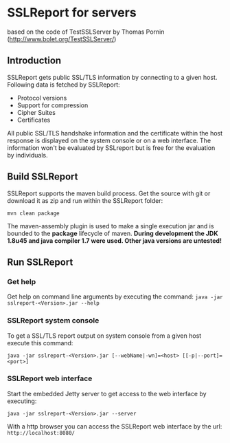 # SSLReport for servers
based on the code of TestSSLServer by Thomas Pornin (http://www.bolet.org/TestSSLServer/)

## Introduction

SSLReport gets public SSL/TLS information by connecting to a given host. Following data is fetched by SSLReport:

* Protocol versions
* Support for compression
* Cipher Suites
* Certificates

All public SSL/TLS handshake information and the certificate within the host response is displayed on the system console or on a web interface.
The information won't be evaluated by SSLreport but is free for the evaluation by individuals.

## Build SSLReport

SSLReport supports the maven build process. Get the source with git or download it as zip and run within the SSLReport folder:

```
mvn clean package
```

The maven-assembly plugin is used to make a single execution jar and is bounded to the **package** lifecycle of maven.
**During development the JDK 1.8u45 and java compiler 1.7 were used. Other java versions are untested!**

## Run SSLReport

### Get help

Get help on command line arguments by executing the command: `java -jar sslreport-<Version>.jar --help`

### SSLReport system console

To get a SSL/TLS report output on system console from a given host execute this command:

```
java -jar sslreport-<Version>.jar [--webName|-wn]=<host> [[-p|--port]=<port>]
```

### SSLReport web interface

Start the embedded Jetty server to get access to the web interface by executing:

```
java -jar sslreport-<Version>.jar --server
```

With a http browser you can access the SSLReport web interface by the url: `http://localhost:8080/`
